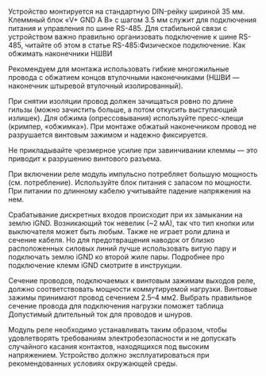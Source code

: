 Устройство монтируется на стандартную DIN-рейку шириной 35 мм. Клеммный блок «V+ GND A B» с шагом 3.5 мм служит для подключения питания и управления по шине RS-485. Для стабильной связи с устройством важно правильно организовать подключение к шине RS-485, читайте об этом в статье RS-485:Физическое подключение.
Как обжимать наконечники НШВИ

Рекомендуем для монтажа использовать гибкие многожильные провода с обжатием концов втулочными наконечниками (НШВИ — наконечник штыревой втулочный изолированный).

При снятии изоляции провод должен зачищаться ровно по длине гильзы (можно зачистить больше, а потом откусить выступающий излишек). Для обжима (опрессовывания) используйте пресс-клещи (кримпер, «обжимка»). При монтаже обжатый наконечником провод не разрушается винтовым зажимом и надежно фиксируется.

Не прикладывайте чрезмерное усилие при завинчивании клеммы — это приводит к разрушению винтового разъема.

При включении реле модуль импульсно потребляет большую мощность (см. потребление). Используйте блок питания с запасом по мощности. При питании по длинному кабелю учитывайте падение напряжения на нем.

Срабатывание дискретных входов происходит при их замыкании на землю iGND. Возникающий ток невелик (~2 мА), так что тип кнопки или выключателя может быть любым. Также не играет роли длина и сечение кабеля. Но для предотвращения наводок от близко расположенных силовых линий лучше использовать витую пару и подключать землю iGND ко второй жиле пары. Подробнее про подключение клемм iGND смотрите в инструкции.

Сечение проводов, подключаемых к винтовым зажимам выходов реле, должно соответствовать мощности коммутируемой нагрузки. Винтовые зажимы принимают провод сечением 2.5–4 мм2. Выбрать правильное сечение провода для подключения нагрузки поможет таблица Допустимый длительный ток для проводов и шнуров.

Модуль реле необходимо устанавливать таким образом, чтобы удовлетворять требованиям электробезопасности и не допускать случайного касания контактов, находящихся под высоким напряжением. Устройство должно эксплуатироваться при рекомендованных условиях окружающей среды.  
